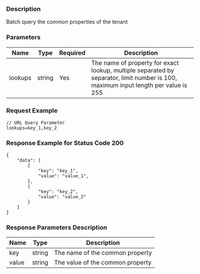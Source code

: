 ### Description

Batch query the common properties of the tenant

### Parameters

| Name         | Type   | Required | Description                                                                                                                        |
|--------------|--------|----------|------------------------------------------------------------------------------------------------------------------------------------|
| lookups      | string | Yes      | The name of property for exact lookup, multiple separated by separator, limit number is 100, maximum input length per value is 255 |

### Request Example

```
// URL Query Parameter
lookups=key_1,key_2
```

### Response Example for Status Code 200

```json5
{
    "data": [
        {
            "key": "key_1",
            "value": "value_1",
        },
        {
            "key": "key_2",
            "value": "value_2"
        }
    ]
}
```

### Response Parameters Description

| Name         | Type   | Description                      |
|--------------|--------|----------------------------------|
| key          | string | The name of the common property  |
| value        | string | The value of the common property |
